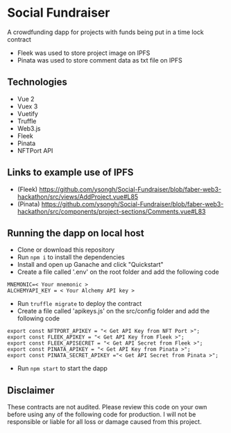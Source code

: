 # Social Fundraiser
A crowdfunding dapp for projects with funds being put in a time lock contract

- Fleek was used to store project image on IPFS
- Pinata was used to store comment data as txt file on IPFS

## Technologies
- Vue 2
- Vuex 3
- Vuetify
- Truffle
- Web3.js
- Fleek
- Pinata
- NFTPort API

## Links to example use of IPFS
- (Fleek) <https://github.com/ysongh/Social-Fundraiser/blob/faber-web3-hackathon/src/views/AddProject.vue#L85>
- (Pinata) <https://github.com/ysongh/Social-Fundraiser/blob/faber-web3-hackathon/src/components/project-sections/Comments.vue#L83>

## Running the dapp on local host
- Clone or download this repository
- Run `npm i` to install the dependencies
- Install and open up Ganache and click "Quickstart"
- Create a file called '.env' on the root folder and add the following code
```
MNEMONIC=< Your mnemonic >
ALCHEMYAPI_KEY = < Your Alchemy API key >
```
- Run `truffle migrate` to deploy the contract
- Create a file called 'apikeys.js' on the src/config folder and add the following code
```
export const NFTPORT_APIKEY = "< Get API Key from NFT Port >";
export const FLEEK_APIKEY = "< Get API Key from Fleek >";
export const FLEEK_APISECRET = "< Get API Secret from Fleek >";
export const PINATA_APIKEY = "< Get API Key from Pinata >";
export const PINATA_SECRET_APIKEY ="< Get API Secret from Pinata >";
```
- Run `npm start` to start the dapp

## Disclaimer
These contracts are not audited.  Please review this code on your own before using any of the following code for production.  I will not be responsible or liable for all loss or damage caused from this project.